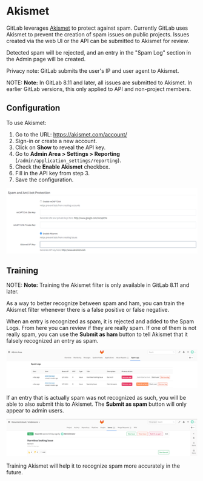# Akismet

GitLab leverages [Akismet](https://akismet.com/) to protect against spam. Currently
GitLab uses Akismet to prevent the creation of spam issues on public projects. Issues
created via the web UI or the API can be submitted to Akismet for review.

Detected spam will be rejected, and an entry in the "Spam Log" section in the
Admin page will be created.

Privacy note: GitLab submits the user's IP and user agent to Akismet.

NOTE: **Note:**
In GitLab 8.11 and later, all issues are submitted to Akismet.
In earlier GitLab versions, this only applied to API and non-project members.

## Configuration

To use Akismet:

1. Go to the URL: <https://akismet.com/account/>
1. Sign-in or create a new account.
1. Click on **Show** to reveal the API key.
1. Go to **Admin Area > Settings > Reporting** (`/admin/application_settings/reporting`).
1. Check the **Enable Akismet** checkbox.
1. Fill in the API key from step 3.
1. Save the configuration.

![Screenshot of Akismet settings](img/akismet_settings.png)

## Training

NOTE: **Note:**
Training the Akismet filter is only available in GitLab 8.11 and later.

As a way to better recognize between spam and ham, you can train the Akismet
filter whenever there is a false positive or false negative.

When an entry is recognized as spam, it is rejected and added to the Spam Logs.
From here you can review if they are really spam. If one of them is not really
spam, you can use the **Submit as ham** button to tell Akismet that it falsely
recognized an entry as spam.

![Screenshot of Spam Logs](img/spam_log.png)

If an entry that is actually spam was not recognized as such, you will be able
to also submit this to Akismet. The **Submit as spam** button will only appear
to admin users.

![Screenshot of Issue](img/submit_issue.png)

Training Akismet will help it to recognize spam more accurately in the future.
